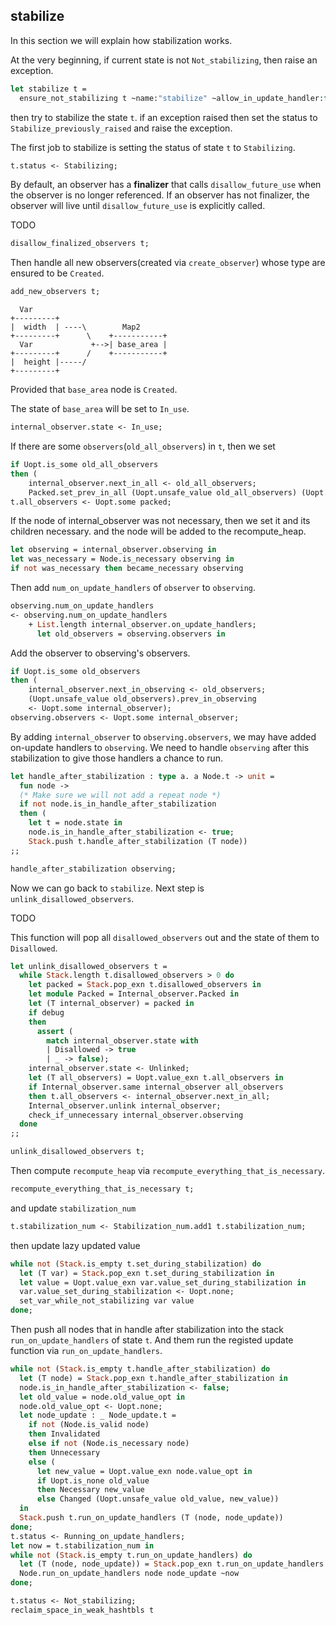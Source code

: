 ## stabilize

In this section we will explain how stabilization works.

At the very beginning, if current state is not ``Not_stabilizing``, then raise an exception.

```ocaml
let stabilize t =
  ensure_not_stabilizing t ~name:"stabilize" ~allow_in_update_handler:false;
```

then try to stabilize the state ``t``. if an exception raised then set the status to
``Stabilize_previously_raised`` and raise the exception.

The first job to stabilize is setting the status of state ``t`` to ``Stabilizing``.

```ocaml
t.status <- Stabilizing;
```

By default, an observer has a **finalizer** that calls ``disallow_future_use`` when the observer
is no longer referenced. If an observer has not finalizer, the observer will live until
``disallow_future_use`` is explicitly called.

TODO

```ocaml
disallow_finalized_observers t;
```

Then handle all new observers(created via ``create_observer``) whose type are ensured to be ``Created``.

```ocaml
add_new_observers t;
```

```
  Var
+---------+
|  width  | ----\        Map2
+---------+      \    +-----------+
  Var             +-->| base_area |
+---------+      /    +-----------+
|  height |-----/
+---------+
```

Provided that ``base_area`` node is ``Created``.

The state of ``base_area`` will be set to ``In_use``.

```ocaml
internal_observer.state <- In_use;
```

If there are some ``observers``(``old_all_observers``) in ``t``,  then we set

```ocaml
if Uopt.is_some old_all_observers
then (
    internal_observer.next_in_all <- old_all_observers;
    Packed.set_prev_in_all (Uopt.unsafe_value old_all_observers) (Uopt.some packed));
t.all_observers <- Uopt.some packed;
```

If the node of internal_observer was not necessary, then we set it and its children necessary. and
the node will be added to the recompute_heap.

```ocaml
let observing = internal_observer.observing in
let was_necessary = Node.is_necessary observing in
if not was_necessary then became_necessary observing
```

Then add ``num_on_update_handlers`` of ``observer`` to ``observing``.

```ocaml
observing.num_on_update_handlers
<- observing.num_on_update_handlers
    + List.length internal_observer.on_update_handlers;
      let old_observers = observing.observers in
```

Add the observer to observing's observers.

```ocaml
if Uopt.is_some old_observers
then (
    internal_observer.next_in_observing <- old_observers;
    (Uopt.unsafe_value old_observers).prev_in_observing
    <- Uopt.some internal_observer);
observing.observers <- Uopt.some internal_observer;
```

By adding ``internal_observer`` to ``observing.observers``, we may have added
on-update handlers to ``observing``.  We need to handle ``observing`` after this
stabilization to give those handlers a chance to run.

```ocaml
let handle_after_stabilization : type a. a Node.t -> unit =
  fun node ->
  (* Make sure we will not add a repeat node *)
  if not node.is_in_handle_after_stabilization
  then (
    let t = node.state in
    node.is_in_handle_after_stabilization <- true;
    Stack.push t.handle_after_stabilization (T node))
;;

handle_after_stabilization observing;
```

Now we can go back to ``stabilize``. Next step is ``unlink_disallowed_observers``.

TODO

This function will pop all ``disallowed_observers`` out and the state of them to ``Disallowed``.

```ocaml
let unlink_disallowed_observers t =
  while Stack.length t.disallowed_observers > 0 do
    let packed = Stack.pop_exn t.disallowed_observers in
    let module Packed = Internal_observer.Packed in
    let (T internal_observer) = packed in
    if debug
    then
      assert (
        match internal_observer.state with
        | Disallowed -> true
        | _ -> false);
    internal_observer.state <- Unlinked;
    let (T all_observers) = Uopt.value_exn t.all_observers in
    if Internal_observer.same internal_observer all_observers
    then t.all_observers <- internal_observer.next_in_all;
    Internal_observer.unlink internal_observer;
    check_if_unnecessary internal_observer.observing
  done
;;

unlink_disallowed_observers t;
```

Then compute ``recompute_heap`` via ``recompute_everything_that_is_necessary``.

```ocaml
recompute_everything_that_is_necessary t;
```

and update ``stabilization_num``

```ocaml
t.stabilization_num <- Stabilization_num.add1 t.stabilization_num;
```

then update lazy updated value

```ocaml
while not (Stack.is_empty t.set_during_stabilization) do
  let (T var) = Stack.pop_exn t.set_during_stabilization in
  let value = Uopt.value_exn var.value_set_during_stabilization in
  var.value_set_during_stabilization <- Uopt.none;
  set_var_while_not_stabilizing var value
done;
```

Then push all nodes that in handle after stabilization into the stack ``run_on_update_handlers``
of state ``t``. And them run the registed update function via ``run_on_update_handlers``.

```ocaml
while not (Stack.is_empty t.handle_after_stabilization) do
  let (T node) = Stack.pop_exn t.handle_after_stabilization in
  node.is_in_handle_after_stabilization <- false;
  let old_value = node.old_value_opt in
  node.old_value_opt <- Uopt.none;
  let node_update : _ Node_update.t =
    if not (Node.is_valid node)
    then Invalidated
    else if not (Node.is_necessary node)
    then Unnecessary
    else (
      let new_value = Uopt.value_exn node.value_opt in
      if Uopt.is_none old_value
      then Necessary new_value
      else Changed (Uopt.unsafe_value old_value, new_value))
  in
  Stack.push t.run_on_update_handlers (T (node, node_update))
done;
t.status <- Running_on_update_handlers;
let now = t.stabilization_num in
while not (Stack.is_empty t.run_on_update_handlers) do
  let (T (node, node_update)) = Stack.pop_exn t.run_on_update_handlers in
  Node.run_on_update_handlers node node_update ~now
done;
```

```ocaml
t.status <- Not_stabilizing;
reclaim_space_in_weak_hashtbls t
```
